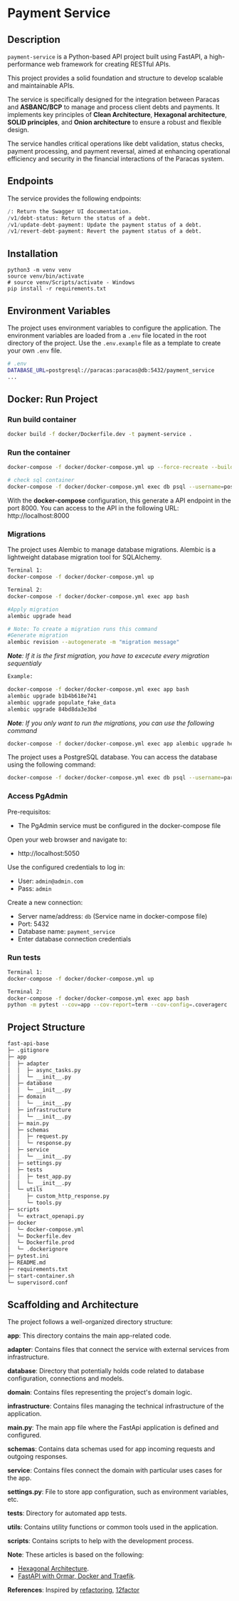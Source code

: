 # Payment Service


## Description
`payment-service` is a Python-based API project built using FastAPI, a high-performance web framework for creating RESTful APIs.

This project provides a solid foundation and structure to develop scalable and maintainable APIs.

The service is specifically designed for the integration between Paracas and **ASBANC/BCP** to manage and process client debts and payments. It implements key principles of **Clean Architecture**, **Hexagonal architecture**, **SOLID principles**, and **Onion architecture** to ensure a robust and flexible design.

The service handles critical operations like debt validation, status checks, payment processing, and payment reversal, aimed at enhancing operational efficiency and security in the financial interactions of the Paracas system.

## Endpoints

The service provides the following endpoints:

```python
/: Return the Swagger UI documentation.
/v1/debt-status: Return the status of a debt.
/v1/update-debt-payment: Update the payment status of a debt.
/v1/revert-debt-payment: Revert the payment status of a debt.
```


## Installation

```
python3 -m venv venv
source venv/bin/activate
# source venv/Scripts/activate - Windows
pip install -r requirements.txt
```

## Environment Variables

The project uses environment variables to configure the application. The environment variables are loaded from a `.env` file located in the root directory of the project. Use the `.env.example` file as a template to create your own `.env` file.

```bash
# .env
DATABASE_URL=postgresql://paracas:paracas@db:5432/payment_service
...
```

## Docker: Run Project

### Run build container

```bash
docker build -f docker/Dockerfile.dev -t payment-service .
```

### Run  the container

```bash
docker-compose -f docker/docker-compose.yml up --force-recreate --build

# check sql container
docker-compose -f docker/docker-compose.yml exec db psql --username=postgres --dbname=payment # env variables
```

With the **docker-compose** configuration, this generate a API endpoint in the port 8000. You can access to the API in the following URL: http://localhost:8000

### Migrations

The project uses Alembic to manage database migrations. Alembic is a lightweight database migration tool for SQLAlchemy.

```bash
Terminal 1:
docker-compose -f docker/docker-compose.yml up

Terminal 2:
docker-compose -f docker/docker-compose.yml exec app bash

#Apply migration
alembic upgrade head

# Note: To create a migration runs this command
#Generate migration
alembic revision --autogenerate -m "migration message"

```
***Note**: If it is the first migration, you have to excecute every migration sequentialy*

```bash
Example:

docker-compose -f docker/docker-compose.yml exec app bash
alembic upgrade b1b4b618e741
alembic upgrade populate_fake_data
alembic upgrade 84bd8da3e3bd
```
***Note**: If you only want to run the migrations, you can use the following command*

```bash
docker-compose -f docker/docker-compose.yml exec app alembic upgrade head
```

The project uses a PostgreSQL database. You can access the database using the following command:

```bash
docker-compose -f docker/docker-compose.yml exec db psql --username=paracas --dbname=payment_service
```

### Access PgAdmin

Pre-requisitos:
- The PgAdmin service must be configured in the docker-compose file

Open your web browser and navigate to:
- http://localhost:5050

Use the configured credentials to log in:
- User: `admin@admin.com`
- Pass: `admin`

Create a new connection:
- Server name/address: `db` (Service name in docker-compose file)
- Port: 5432
- Database name: `payment_service`
- Enter database connection credentials

### Run tests

```bash
Terminal 1:
docker-compose -f docker/docker-compose.yml up

Terminal 2:
docker-compose -f docker/docker-compose.yml exec app bash
python -m pytest --cov=app --cov-report=term --cov-config=.coveragerc
```

## Project Structure
```bash
fast-api-base
├─ .gitignore
├─ app
│  ├─ adapter
│  │  ├─ async_tasks.py
│  │  └─ __init__.py
│  ├─ database
│  │  └─ __init__.py
│  ├─ domain
│  │  └─ __init__.py
│  ├─ infrastructure
│  │  └─ __init__.py
│  ├─ main.py
│  ├─ schemas
│  │  ├─ request.py
│  │  └─ response.py
│  ├─ service
│  │  └─ __init__.py
│  ├─ settings.py
│  ├─ tests
│  │  ├─ test_app.py
│  │  └─ __init__.py
│  └─ utils
│     ├─ custom_http_response.py
│     └─ tools.py
├─ scripts
│  └─ extract_openapi.py
├─ docker
│  └─ docker-compose.yml
│  └─ Dockerfile.dev
│  └─ Dockerfile.prod
│  └─ .dockerignore
├─ pytest.ini
├─ README.md
├─ requirements.txt
├─ start-container.sh
└─ supervisord.conf
```

## Scaffolding and Architecture

The project follows a well-organized directory structure:

**app**: This directory contains the main app-related code.

**adapter**: Contains files that connect the service with external services from infrastructure.

**database**: Directory that potentially holds code related to database configuration, connections and models.

**domain**: Contains files representing the project's domain logic.

**infrastructure**: Contains files managing the technical infrastructure of the application.

**main.py**: The main app file where the FastApi application is defined and configured.

**schemas**: Contains data schemas used for app incoming requests and outgoing responses.

**service**: Contains files connect the domain with particular uses cases for the app.

**settings.py**: File to store app configuration, such as environment variables, etc.

**tests**: Directory for automated app tests.

**utils**: Contains utility functions or common tools used in the application.

**scripts**: Contains scripts to help with the development process.

**Note**: These articles is based on the following:

- [Hexagonal Architecture](https://douwevandermeij.medium.com/hexagonal-architecture-in-python-7468c2606b63).
- [FastAPI with Ormar, Docker and Traefik](https://testdriven.io/blog/fastapi-docker-traefik/).

**References**: Inspired by [refactoring](https://refactoring.guru/es/design-patterns/), [12factor](https://12factor.net/es/)

